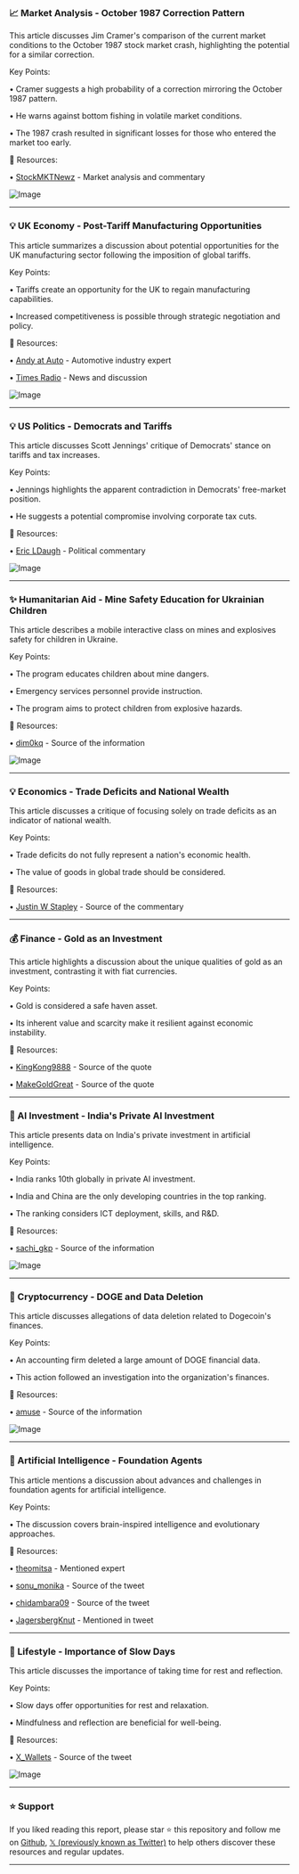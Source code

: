 ### 📈 Market Analysis - October 1987 Correction Pattern

This article discusses Jim Cramer's comparison of the current market conditions to the October 1987 stock market crash, highlighting the potential for a similar correction.

Key Points:

• Cramer suggests a high probability of a correction mirroring the October 1987 pattern.


• He warns against bottom fishing in volatile market conditions.


• The 1987 crash resulted in significant losses for those who entered the market too early.


🔗 Resources:

• [StockMKTNewz](https://x.com/StockMKTNewz) - Market analysis and commentary

![Image](https://pbs.twimg.com/media/GnxPdjUa0AAjauh?format=jpg&name=small)

---
### 💡 UK Economy - Post-Tariff Manufacturing Opportunities

This article summarizes a discussion about potential opportunities for the UK manufacturing sector following the imposition of global tariffs.

Key Points:

• Tariffs create an opportunity for the UK to regain manufacturing capabilities.


•  Increased competitiveness is possible through strategic negotiation and policy.



🔗 Resources:

• [Andy at Auto](https://x.com/AndyatAuto) - Automotive industry expert

• [Times Radio](https://x.com/TimesRadio) - News and discussion


![Image](https://pbs.twimg.com/media/Gnwe-DHW4AApSn6.jpg)

---
### 💡 US Politics - Democrats and Tariffs

This article discusses Scott Jennings' critique of Democrats' stance on tariffs and tax increases.

Key Points:

• Jennings highlights the apparent contradiction in Democrats' free-market position.


• He suggests a potential compromise involving corporate tax cuts.



🔗 Resources:

• [Eric LDaugh](https://x.com/EricLDaugh) - Political commentary


![Image](https://pbs.twimg.com/ext_tw_video_thumb/1908474671445458944/pu/img/pFAgJPscI1GC9Ad4.jpg)

---
### ✨ Humanitarian Aid - Mine Safety Education for Ukrainian Children

This article describes a mobile interactive class on mines and explosives safety for children in Ukraine.

Key Points:

• The program educates children about mine dangers.


• Emergency services personnel provide instruction.


•  The program aims to protect children from explosive hazards.



🔗 Resources:

• [dim0kq](https://x.com/dim0kq) - Source of the information


![Image](https://pbs.twimg.com/media/GnxBTlgbYAYr2QJ?format=jpg&name=small)

---
### 💡 Economics - Trade Deficits and National Wealth

This article discusses a critique of focusing solely on trade deficits as an indicator of national wealth.

Key Points:

•  Trade deficits do not fully represent a nation's economic health.


• The value of goods in global trade should be considered.



🔗 Resources:

• [Justin W Stapley](https://x.com/JustinWStapley) - Source of the commentary


---
### 💰 Finance - Gold as an Investment

This article highlights a discussion about the unique qualities of gold as an investment, contrasting it with fiat currencies.

Key Points:

• Gold is considered a safe haven asset.


• Its inherent value and scarcity make it resilient against economic instability.


🔗 Resources:


• [KingKong9888](https://x.com/KingKong9888) - Source of the quote


• [MakeGoldGreat](https://x.com/MakeGoldGreat) -  Source of the quote

---
### 🚀 AI Investment - India's Private AI Investment

This article presents data on India's private investment in artificial intelligence.

Key Points:

• India ranks 10th globally in private AI investment.


• India and China are the only developing countries in the top ranking.


• The ranking considers ICT deployment, skills, and R&D.


🔗 Resources:

• [sachi_gkp](https://x.com/sachi_gkp) - Source of the information


![Image](https://pbs.twimg.com/media/GnwwRWIbYAIN6kE?format=jpg&name=small)

---
### 🤖 Cryptocurrency - DOGE and Data Deletion

This article discusses allegations of data deletion related to Dogecoin's finances.

Key Points:

•  An accounting firm deleted a large amount of DOGE financial data.


• This action followed an investigation into the organization's finances.



🔗 Resources:

• [amuse](https://x.com/amuse) - Source of the information


![Image](https://pbs.twimg.com/media/GnaHEDKXAAAl1sn?format=jpg&name=small)

---
### 🤖 Artificial Intelligence - Foundation Agents

This article mentions a discussion about advances and challenges in foundation agents for artificial intelligence.

Key Points:

• The discussion covers brain-inspired intelligence and evolutionary approaches.



🔗 Resources:

• [theomitsa](https://x.com/theomitsa) - Mentioned expert

• [sonu_monika](https://x.com/sonu_monika) - Source of the tweet


• [chidambara09](https://x.com/chidambara09) - Source of the tweet


• [JagersbergKnut](https://x.com/JagersbergKnut) - Mentioned in tweet


---
### 🧘 Lifestyle - Importance of Slow Days

This article discusses the importance of taking time for rest and reflection.

Key Points:

• Slow days offer opportunities for rest and relaxation.


•  Mindfulness and reflection are beneficial for well-being.



🔗 Resources:

• [X_Wallets](https://x.com/X_Wallets) - Source of the tweet

![Image](https://pbs.twimg.com/ext_tw_video_thumb/1908437638555848704/pu/img/iLUvpE7OjLvoaq_X.jpg)


---

### ⭐️ Support

If you liked reading this report, please star ⭐️ this repository and follow me on [Github](https://github.com/Drix10), [𝕏 (previously known as Twitter)](https://x.com/DRIX_10_) to help others discover these resources and regular updates.

---